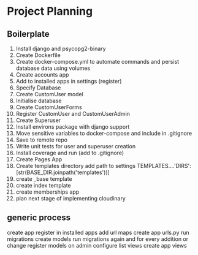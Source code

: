 # Project Planning

## Boilerplate

1. Install django and psycopg2-binary
2. Create Dockerfile
3. Create docker-compose.yml to automate commands and persist database data using volumes
4. Create accounts app
5. Add to installed apps in settings (register)
6. Specify Database
7. Create CustomUser model
8. Initialise database
9. Create CustomUserForms
10. Register CustomUser and CustomUserAdmin
11. Create Superuser
12. Install environs package with django support
13. Move sensitive variables to docker-compose and include in .gitignore
14. Save to remote repo
15. Write unit tests for user and superuser creation
16. Install coverage and run (add to .gitignore)
17. Create Pages App
18. Create templates directory add path to settings TEMPLATES....'DIRS':[str(BASE_DIR.joinpath('templates'))]
19. create \_base template
20. create index template
21. create memberships app
22. plan next stage of implementing cloudinary

## generic process

create app
register in installed apps
add url maps
create app urls.py
run migrations
create models
run migrations again and for every addition or change
register models on admin
configure list views
create app views
